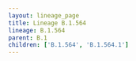 ```yaml
---
layout: lineage_page
title: Lineage B.1.564
lineage: B.1.564
parent: B.1
children: ['B.1.564', 'B.1.564.1']
---
```

